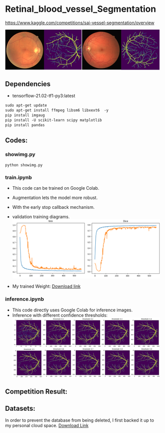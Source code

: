 # Retinal_blood_vessel_Segmentation
https://www.kaggle.com/competitions/sai-vessel-segmentation/overview

![](./readme_img/dataset_image.png)
## Dependencies
* tensorflow-21.02-tf1-py3:latest

```shell
sudo apt-get update
sudo apt-get install ffmpeg libsm6 libxext6  -y
pip install imgaug
pip install -U scikit-learn scipy matplotlib
pip install pandas
```
## Codes:
### showimg.py
```shell
python showimg.py
```
### train.ipynb
* This code can be trained on Google Colab.
* Augmentation lets the model more robust.
* With the early stop callback mechanism.
* validation training diagrams.
![](./readme_img/train_digram.png)

* My trained Weight: [Download link](https://drive.google.com/file/d/1WRKbSI7dXbbpayZgip-8egPuQKgEP0kh/view?usp=sharing)

### inference.ipynb
* This code directly uses Google Colab for inference images.
* Inference with different confidence thresholds:
![](./readme_img/Thresh.png)

## Competition Result:


## Datasets: 
In order to prevent the database from being deleted, I first backed it up to my personal cloud space.
[Download Link](https://drive.google.com/drive/folders/1l_hZbxdLA_FtGKKI6yjV0fMYg1NkY-LX?usp=sharing)

